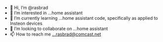 - 👋 Hi, I’m @rasbrad
- 👀 I’m interested in ...home assistant
- 🌱 I’m currently learning ...home assistant code,  specifically as applied to Insteon devices
- 💞️ I’m looking to collaborate on ...home assistant
- 📫 How to reach me ...rasbrad@comcast.net

<!---
rasbrad/rasbrad is a ✨ special ✨ repository because its `README.md` (this file) appears on your GitHub profile.
You can click the Preview link to take a look at your changes.
--->
